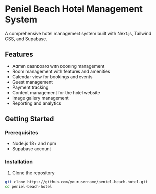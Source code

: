 # Peniel Beach Hotel Management System

A comprehensive hotel management system built with Next.js, Tailwind CSS, and Supabase.

## Features

- Admin dashboard with booking management
- Room management with features and amenities
- Calendar view for bookings and events
- Guest management
- Payment tracking
- Content management for the hotel website
- Image gallery management
- Reporting and analytics

## Getting Started

### Prerequisites

- Node.js 18+ and npm
- Supabase account

### Installation

1. Clone the repository
```bash
git clone https://github.com/yourusername/peniel-beach-hotel.git
cd peniel-beach-hotel

